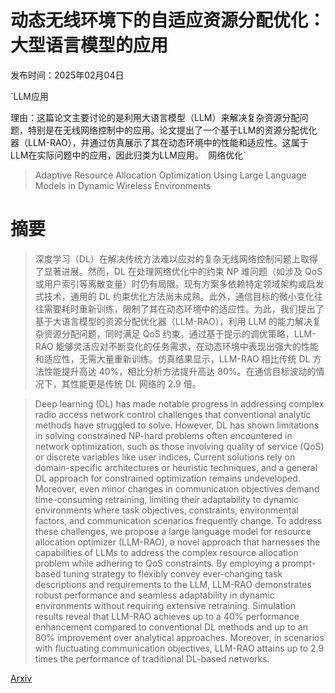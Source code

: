 # 动态无线环境下的自适应资源分配优化：大型语言模型的应用

发布时间：2025年02月04日

`LLM应用

理由：这篇论文主要讨论的是利用大语言模型（LLM）来解决复杂资源分配问题，特别是在无线网络控制中的应用。论文提出了一个基于LLM的资源分配优化器（LLM-RAO），并通过仿真展示了其在动态环境中的性能和适应性。这属于LLM在实际问题中的应用，因此归类为LLM应用。` `网络优化`

> Adaptive Resource Allocation Optimization Using Large Language Models in Dynamic Wireless Environments

# 摘要

> 深度学习（DL）在解决传统方法难以应对的复杂无线网络控制问题上取得了显著进展。然而，DL 在处理网络优化中的约束 NP 难问题（如涉及 QoS 或用户索引等离散变量）时仍有局限。现有方案多依赖特定领域架构或启发式技术，通用的 DL 约束优化方法尚未成熟。此外，通信目标的微小变化往往需要耗时重新训练，限制了其在动态环境中的适应性。为此，我们提出了基于大语言模型的资源分配优化器（LLM-RAO），利用 LLM 的能力解决复杂资源分配问题，同时满足 QoS 约束。通过基于提示的调优策略，LLM-RAO 能够灵活应对不断变化的任务需求，在动态环境中表现出强大的性能和适应性，无需大量重新训练。仿真结果显示，LLM-RAO 相比传统 DL 方法性能提升高达 40%，相比分析方法提升高达 80%。在通信目标波动的情况下，其性能更是传统 DL 网络的 2.9 倍。

> Deep learning (DL) has made notable progress in addressing complex radio access network control challenges that conventional analytic methods have struggled to solve. However, DL has shown limitations in solving constrained NP-hard problems often encountered in network optimization, such as those involving quality of service (QoS) or discrete variables like user indices. Current solutions rely on domain-specific architectures or heuristic techniques, and a general DL approach for constrained optimization remains undeveloped. Moreover, even minor changes in communication objectives demand time-consuming retraining, limiting their adaptability to dynamic environments where task objectives, constraints, environmental factors, and communication scenarios frequently change. To address these challenges, we propose a large language model for resource allocation optimizer (LLM-RAO), a novel approach that harnesses the capabilities of LLMs to address the complex resource allocation problem while adhering to QoS constraints. By employing a prompt-based tuning strategy to flexibly convey ever-changing task descriptions and requirements to the LLM, LLM-RAO demonstrates robust performance and seamless adaptability in dynamic environments without requiring extensive retraining. Simulation results reveal that LLM-RAO achieves up to a 40% performance enhancement compared to conventional DL methods and up to an $80$\% improvement over analytical approaches. Moreover, in scenarios with fluctuating communication objectives, LLM-RAO attains up to 2.9 times the performance of traditional DL-based networks.

[Arxiv](https://arxiv.org/abs/2502.02287)